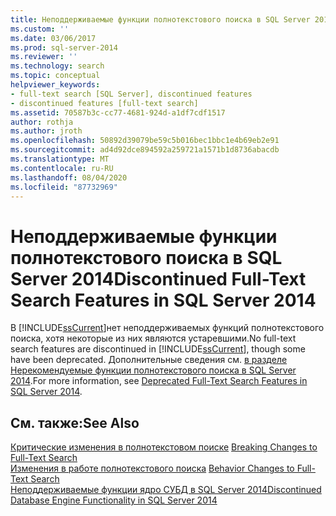 ```yaml
---
title: Неподдерживаемые функции полнотекстового поиска в SQL Server 2014 | Документация Майкрософт
ms.custom: ''
ms.date: 03/06/2017
ms.prod: sql-server-2014
ms.reviewer: ''
ms.technology: search
ms.topic: conceptual
helpviewer_keywords:
- full-text search [SQL Server], discontinued features
- discontinued features [full-text search]
ms.assetid: 70587b3c-cc77-4681-924d-a1df7cdf1517
author: rothja
ms.author: jroth
ms.openlocfilehash: 50892d39079be59c5b016bec1bbc1e4b69eb2e91
ms.sourcegitcommit: ad4d92dce894592a259721a1571b1d8736abacdb
ms.translationtype: MT
ms.contentlocale: ru-RU
ms.lasthandoff: 08/04/2020
ms.locfileid: "87732969"
---
```

# <a name="discontinued-full-text-search-features-in-sql-server-2014"></a><span data-ttu-id="30232-102">Неподдерживаемые функции полнотекстового поиска в SQL Server 2014</span><span class="sxs-lookup"><span data-stu-id="30232-102">Discontinued Full-Text Search Features in SQL Server 2014</span></span>
  <span data-ttu-id="30232-103">В [!INCLUDE[ssCurrent](../includes/sscurrent-md.md)]нет неподдерживаемых функций полнотекстового поиска, хотя некоторые из них являются устаревшими.</span><span class="sxs-lookup"><span data-stu-id="30232-103">No full-text search features are discontinued in [!INCLUDE[ssCurrent](../includes/sscurrent-md.md)], though some have been deprecated.</span></span> <span data-ttu-id="30232-104">Дополнительные сведения см. [в разделе Нерекомендуемые функции полнотекстового поиска в SQL Server 2014](../relational-databases/search/deprecated-full-text-search-features-in-sql-server-2016.md).</span><span class="sxs-lookup"><span data-stu-id="30232-104">For more information, see [Deprecated Full-Text Search Features in SQL Server 2014](../relational-databases/search/deprecated-full-text-search-features-in-sql-server-2016.md).</span></span>  
  
## <a name="see-also"></a><span data-ttu-id="30232-105">См. также:</span><span class="sxs-lookup"><span data-stu-id="30232-105">See Also</span></span>  
 <span data-ttu-id="30232-106">[Критические изменения в полнотекстовом поиске](breaking-changes-to-full-text-search.md) </span><span class="sxs-lookup"><span data-stu-id="30232-106">[Breaking Changes to Full-Text Search](breaking-changes-to-full-text-search.md) </span></span>  
 <span data-ttu-id="30232-107">[Изменения в работе полнотекстового поиска](behavior-changes-to-full-text-search.md) </span><span class="sxs-lookup"><span data-stu-id="30232-107">[Behavior Changes to Full-Text Search](behavior-changes-to-full-text-search.md) </span></span>  
 [<span data-ttu-id="30232-108">Неподдерживаемые функции ядро СУБД в SQL Server 2014</span><span class="sxs-lookup"><span data-stu-id="30232-108">Discontinued Database Engine Functionality in SQL Server 2014</span></span>](discontinued-database-engine-functionality-in-sql-server-2016.md)  
  
  

